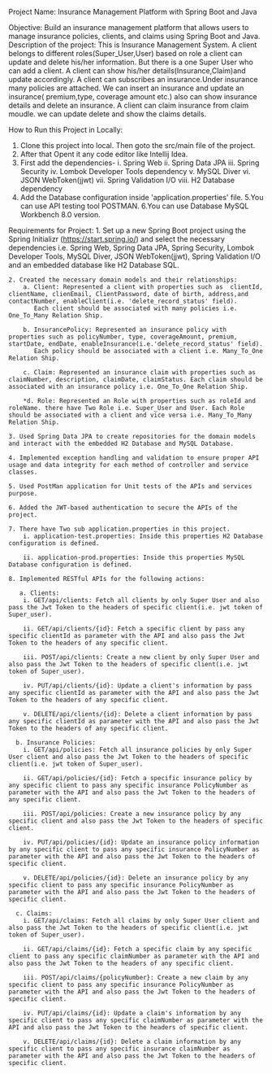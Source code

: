 
Project Name: Insurance Management Platform with Spring Boot and Java

Objective: Build an insurance management platform that allows users to manage insurance policies, clients, and claims using Spring Boot and Java.
Description of the project: 
This is Insurance Management System.
A client belongs to different roles(Super_User,User) based on role a client can update and delete his/her information. But there is a one Super User who can add a client. A client can show his/her details(Insurance,Claim)and update accordingly.
A client can subscribes an insurance.Under insurance many policies are attached. We can insert an insurance and update an insurance( premium,type, coverage amount etc.) also can show insurance details and delete an insurance.
A client can claim insurance from claim moudle. we can update delete and show the claims details.

How to Run this Project in Locally: 
1. Clone this project into local. Then goto the src/main file of the project. 
2. After that Opent it any code editor like Intellij Idea.
3. First add the dependencies-
	i. Spring Web
	ii. Spring Data JPA
	iii. Spring Security
	iv. Lombok Developer Tools dependency
	v. MySQL Diver
	vi. JSON WebToken(jjwt)
 	vii. Spring Validation I/O 
 	viii. H2 Database dependency
4. Add the Database configuration inside 'application.properties' file.
5.You can use API testing tool POSTMAN. 
6.You can use Database MySQL Workbench 8.0 version.


 Requirements for Project:
	1. Set up a new Spring Boot project using the Spring Initializr (https://start.spring.io/) and
	   select the necessary dependencies i.e. Spring Web, Spring Data JPA, Spring Security, Lombok Developer Tools, MySQL Diver, JSON WebToken(jjwt),
	   Spring Validation I/O and an embedded database like H2 Database SQL.

	2. Created the necessary domain models and their relationships:
		a. Client: Represented a client with properties such as  clientId, clientName, clienEmail, ClientPassword, date of birth, address,and contactNumber, enableClient(i.e. 'delete_record_status' field).
		   Each client should be associated with many policies i.e. One_To_Many Relation Ship.

		b. InsurancePolicy: Represented an insurance policy with properties such as policyNumber, type, coverageAmount, premium, startDate, endDate, enableInsurance(i.e.'delete_record_status' field).
		   Each policy should be associated with a client i.e. Many_To_One Relation Ship.

		c. Claim: Represented an insurance claim with properties such as claimNumber, description, claimDate, claimStatus. Each claim should be associated with an insurance policy i.e. One_To_One Relation Ship.
		
		*d. Role: Represented an Role with properties such as roleId and roleName. there have Two Role i.e. Super_User and User. Each Role should be associated with a client and vice versa i.e. Many_To_Many Relation Ship.

	3. Used Spring Data JPA to create repositories for the domain models and interact with the embedded H2 Database and MySQL Database.

	4. Implemented exception handling and validation to ensure proper API usage and data integrity for each method of controller and service classes.

	5. Used PostMan application for Unit tests of the APIs and services purpose.
	
	6. Added the JWT-based authentication to secure the APIs of the project.

	7. There have Two sub application.properties in this project.
	   	i. application-test.properties: Inside this properties H2 Database configuration is defined.  
		
		ii. application-prod.properties: Inside this properties MySQL Database configuration is defined. 

	8. Implemented RESTful APIs for the following actions:

	   a. Clients:
		i. GET/api/clients: Fetch all clients by only Super User and also pass the Jwt Token to the headers of specific client(i.e. jwt token of Super_user).

		ii. GET/api/clients/{id}: Fetch a specific client by pass any specific clientId as parameter with the API and also pass the Jwt Token to the headers of any specific client.

		iii. POST/api/clients: Create a new client by only Super User and also pass the Jwt Token to the headers of specific client(i.e. jwt token of Super_user).

		iv. PUT/api/clients/{id}: Update a client's information by pass any specific clientId as parameter with the API and also pass the Jwt Token to the headers of any specific client.

		v. DELETE/api/clients/{id}: Delete a client information by pass any specific clientId as parameter with the API and also pass the Jwt Token to the headers of any specific client.

	  b. Insurance Policies:
		i. GET/api/policies: Fetch all insurance policies by only Super User client and also pass the Jwt Token to the headers of specific client(i.e. jwt token of Super_user).
		
		ii. GET/api/policies/{id}: Fetch a specific insurance policy by any specific client to pass any specific insurance PolicyNumber as parameter with the API and also pass the Jwt Token to the headers of any specific client.
		
		iii. POST/api/policies: Create a new insurance policy by any specific client and also pass the Jwt Token to the headers of specific client.
		
		iv. PUT/api/policies/{id}: Update an insurance policy information by any specific client to pass any specific insurance PolicyNumber as parameter with the API and also pass the Jwt Token to the headers of specific client.
		
		v. DELETE/api/policies/{id}: Delete an insurance policy by any specific client to pass any specific insurance PolicyNumber as parameter with the API and also pass the Jwt Token to the headers of specific client.

	  c. Claims:
		i. GET/api/claims: Fetch all claims by only Super User client and also pass the Jwt Token to the headers of specific client(i.e. jwt token of Super_user).
		
		ii. GET/api/claims/{id}: Fetch a specific claim by any specific client to pass any specific claimNumber as parameter with the API and also pass the Jwt Token to the headers of any specific client.
		
		iii. POST/api/claims/{policyNumber}: Create a new claim by any specific client to pass any specific insurance PolicyNumber as parameter with the API and also pass the Jwt Token to the headers of specific client.
		
		iv. PUT/api/claims/{id}: Update a claim's information by any specific client to pass any specific claimNumber as parameter with the API and also pass the Jwt Token to the headers of specific client.
		
		v. DELETE/api/claims/{id}: Delete a claim information by any specific client to pass any specific insurance claimNumber as parameter with the API and also pass the Jwt Token to the headers of specific client.


